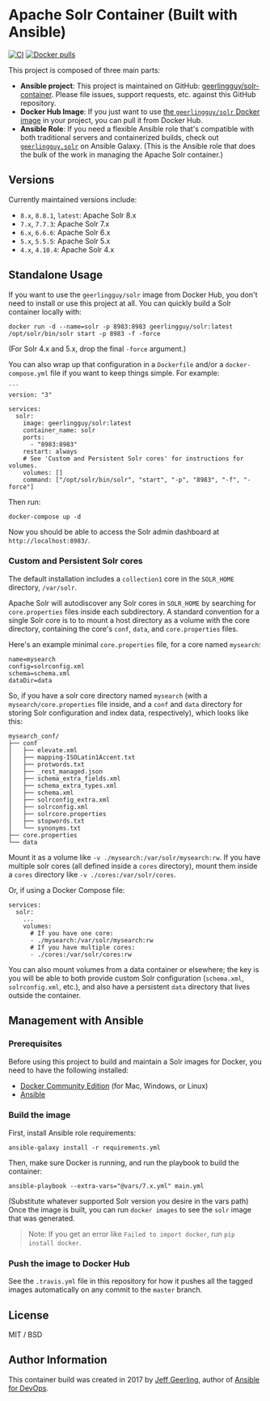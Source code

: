 # Apache Solr Container (Built with Ansible)

[![CI](https://github.com/geerlingguy/solr-container/workflows/Build/badge.svg?branch=master&event=push)](https://github.com/geerlingguy/solr-container/actions?query=workflow%3ABuild) [![Docker pulls](https://img.shields.io/docker/pulls/geerlingguy/solr)](https://hub.docker.com/r/geerlingguy/solr/)

This project is composed of three main parts:

  - **Ansible project**: This project is maintained on GitHub: [geerlingguy/solr-container](https://github.com/geerlingguy/solr-container). Please file issues, support requests, etc. against this GitHub repository.
  - **Docker Hub Image**: If you just want to use [the `geerlingguy/solr` Docker image](https://hub.docker.com/r/geerlingguy/solr/) in your project, you can pull it from Docker Hub.
  - **Ansible Role**: If you need a flexible Ansible role that's compatible with both traditional servers and containerized builds, check out [`geerlingguy.solr`](https://galaxy.ansible.com/geerlingguy/solr/) on Ansible Galaxy. (This is the Ansible role that does the bulk of the work in managing the Apache Solr container.)

## Versions

Currently maintained versions include:

  - `8.x`, `8.8.1`, `latest`: Apache Solr 8.x
  - `7.x`, `7.7.3`: Apache Solr 7.x
  - `6.x`, `6.6.6`: Apache Solr 6.x
  - `5.x`, `5.5.5`: Apache Solr 5.x
  - `4.x`, `4.10.4`: Apache Solr 4.x

## Standalone Usage

If you want to use the `geerlingguy/solr` image from Docker Hub, you don't need to install or use this project at all. You can quickly build a Solr container locally with:

    docker run -d --name=solr -p 8983:8983 geerlingguy/solr:latest /opt/solr/bin/solr start -p 8983 -f -force

(For Solr 4.x and 5.x, drop the final `-force` argument.)

You can also wrap up that configuration in a `Dockerfile` and/or a `docker-compose.yml` file if you want to keep things simple. For example:

    ```
    version: "3"
    
    services:
      solr:
        image: geerlingguy/solr:latest
        container_name: solr
        ports:
          - "8983:8983"
        restart: always
        # See 'Custom and Persistent Solr cores' for instructions for volumes.
        volumes: []
        command: ["/opt/solr/bin/solr", "start", "-p", "8983", "-f", "-force"]

Then run:

    docker-compose up -d

Now you should be able to access the Solr admin dashboard at `http://localhost:8983/`.

### Custom and Persistent Solr cores

The default installation includes a `collection1` core in the `SOLR_HOME` directory, `/var/solr`.

Apache Solr will autodiscover any Solr cores in `SOLR_HOME` by searching for `core.properties` files inside each subdirectory. A standard convention for a single Solr core is to to mount a host directory as a volume with the core directory, containing the core's `conf`, `data`, and `core.properties` files.

Here's an example minimal `core.properties` file, for a core named `mysearch`:

    name=mysearch
    config=solrconfig.xml
    schema=schema.xml
    dataDir=data

So, if you have a solr core directory named `mysearch` (with a `mysearch/core.properties` file inside, and a `conf` and `data` directory for storing Solr configuration and index data, respectively), which looks like this:

    mysearch_conf/
    ├── conf
    │   ├── elevate.xml
    │   ├── mapping-ISOLatin1Accent.txt
    │   ├── protwords.txt
    │   ├── _rest_managed.json
    │   ├── schema_extra_fields.xml
    │   ├── schema_extra_types.xml
    │   ├── schema.xml
    │   ├── solrconfig_extra.xml
    │   ├── solrconfig.xml
    │   ├── solrcore.properties
    │   ├── stopwords.txt
    │   └── synonyms.txt
    ├── core.properties
    └── data

Mount it as a volume like `-v ./mysearch:/var/solr/mysearch:rw`. If you have multiple solr cores (all defined inside a `cores` directory), mount them inside a `cores` directory like `-v ./cores:/var/solr/cores`.

Or, if using a Docker Compose file:

    services:
      solr:
        ...
        volumes:
          # If you have one core:
          - ./mysearch:/var/solr/mysearch:rw
          # If you have multiple cores:
          - ./cores:/var/solr/cores:rw

You can also mount volumes from a data container or elsewhere; the key is you will be able to both provide custom Solr configuration (`schema.xml`, `solrconfig.xml`, etc.), and also have a persistent `data` directory that lives outside the container.

## Management with Ansible

### Prerequisites

Before using this project to build and maintain a Solr images for Docker, you need to have the following installed:

  - [Docker Community Edition](https://docs.docker.com/engine/installation/) (for Mac, Windows, or Linux)
  - [Ansible](http://docs.ansible.com/ansible/latest/installation_guide/intro_installation.html)

### Build the image

First, install Ansible role requirements:

    ansible-galaxy install -r requirements.yml

Then, make sure Docker is running, and run the playbook to build the container:

    ansible-playbook --extra-vars="@vars/7.x.yml" main.yml

(Substitute whatever supported Solr version you desire in the vars path) Once the image is built, you can run `docker images` to see the `solr` image that was generated.

> Note: If you get an error like `Failed to import docker`, run `pip install docker`.

### Push the image to Docker Hub

See the `.travis.yml` file in this repository for how it pushes all the tagged images automatically on any commit to the `master` branch.

## License

MIT / BSD

## Author Information

This container build was created in 2017 by [Jeff Geerling](https://www.jeffgeerling.com/), author of [Ansible for DevOps](https://www.ansiblefordevops.com/).
